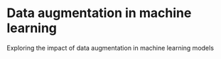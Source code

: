 # Data augmentation in machine learning
Exploring the impact of data augmentation in machine learning models
